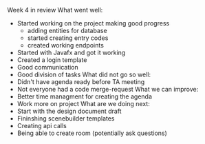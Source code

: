 Week 4 in review
What went well:
- Started working on the project making good progress
	- adding entities for database
	- started creating entry codes
	- created working endpoints
- Started with Javafx and got it working
- Created a login template
- Good communication
- Good division of tasks
What did not go so well:
- Didn't have agenda ready before TA meeting
- Not everyone had a code merge-request
What we can improve:
- Better time managment for creating the agenda 
- Work more on project 
What are we doing next:
- Start with the design document draft 
- Fininshing scenebuilder templates 
- Creating api calls
- Being able to create room (potentially ask questions)